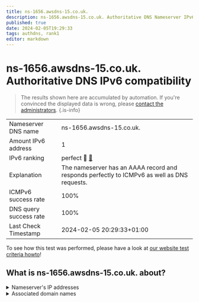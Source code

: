 ```yaml
---
title: ns-1656.awsdns-15.co.uk.
description: ns-1656.awsdns-15.co.uk. Authoritative DNS Nameserver IPv6 compatibility
published: true
date: 2024-02-05T19:29:33
tags: authdns, rank1
editor: markdown
---
```


# ns-1656.awsdns-15.co.uk. Authoritative DNS IPv6 compatibility

> The results shown here are accumulated by automation. If you're convinced the displayed data is wrong, please [contact the administrators](/howto/chat). 
{.is-info}




|   |   |
| - | - |
| Nameserver DNS name | ns-1656.awsdns-15.co.uk.
| Amount IPv6 address | 1
| IPv6 ranking | perfect :1st_place_medal: [🔗](/howto/ranking) |
| Explanation | The nameserver has an AAAA record and responds perfectly to ICMPv6 as well as DNS requests. |
| ICMPv6 success rate | 100%|
| DNS query success rate | 100% |
| Last Check Timestamp | 2024-02-05 20:29:33+01:00 |

To see how this test was performed, please have a look at [our website test criteria howto](/howto/testcriteria/authdns)!


## What is ns-1656.awsdns-15.co.uk. about?




<details>
<summary>Nameserver's IP addresses</summary>

2600:9000:5306:7800::1

</details>



<details>
<summary>Associated domain names</summary>

www.purduepharma.com

</details>
